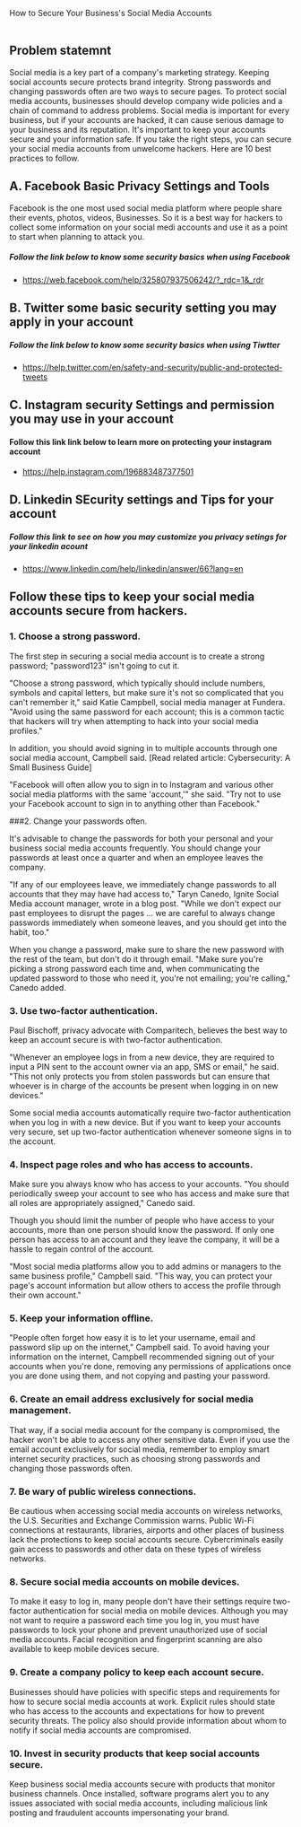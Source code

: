How to Secure Your Business's Social Media Accounts
<br> <br>
## Problem statemnt
  Social media is a key part of a company's marketing strategy. Keeping social accounts secure protects brand integrity.
Strong passwords and changing passwords often are two ways to secure pages.
To protect social media accounts, businesses should develop company wide policies and a chain of command to address problems. 
Social media is important for every business, but if your accounts are hacked, it can cause serious damage to your business and its reputation. It's important to keep your accounts secure and your information safe. If you take the right steps, you can secure your social media accounts from unwelcome hackers. Here are 10 best practices to follow. 
## A. Facebook Basic Privacy Settings and Tools
 Facebook is the one most used social media platform where people share their events, photos, videos, Businesses. So it is a best way for hackers to collect some information on your social medi accounts and use it as a point to start when planning to attack you.
 
 ##### Follow the link below to know some security basics when using Facebook
  * https://web.facebook.com/help/325807937506242/?_rdc=1&_rdr
  
## B. Twitter some basic security setting you may apply in your account
 ##### Follow the link below to know some security basics when using Tiwtter
   * https://help.twitter.com/en/safety-and-security/public-and-protected-tweets

## C. Instagram security Settings and permission you may use in your account
   #### Follow this link link below to learn more on protecting your instagram account
   * https://help.instagram.com/196883487377501
## D. Linkedin SEcurity settings and Tips for your account
##### Follow this link to see on how you may customize you privacy setings for your linkedin acount
* https://www.linkedin.com/help/linkedin/answer/66?lang=en

## Follow these tips to keep your social media accounts secure from  hackers.

### 1. Choose a strong password.

The first step in securing a social media account is to create a strong password;  "password123" isn't going to cut it. 

"Choose a strong password, which typically should include numbers, symbols and capital letters, but make sure it's not so complicated that you can't remember it," said Katie Campbell, social media manager at Fundera. "Avoid using the same password for each account; this is a common tactic that hackers will try when attempting to hack into your social media profiles." 

In addition, you should avoid signing in to multiple accounts through one social media account, Campbell said. [Read related article: Cybersecurity: A Small Business Guide] 

"Facebook will often allow you to sign in to Instagram and various other social media platforms with the same 'account,'" she said. "Try not to use your Facebook account to sign in to anything other than Facebook."  

###2.  Change your passwords often.

It's advisable to change the passwords for both your personal and your business social media accounts frequently. You should change your passwords at least once a quarter and when an employee leaves the company.   

"If any of our employees leave, we immediately change passwords to all accounts that they may have had access to," Taryn Canedo, Ignite Social Media account manager, wrote in a blog post. "While we don't expect our past employees to disrupt the pages … we are careful to always change passwords immediately when someone leaves, and you should get into the habit, too." 

When you change a password, make sure to share the new password with the rest of the team, but don't do it through email. "Make sure you're picking a strong password each time and, when communicating the updated password to those who need it, you're not emailing; you're calling," Canedo added.  

### 3. Use two-factor authentication.
Paul Bischoff, privacy advocate with Comparitech, believes the best way to keep an account secure is with two-factor authentication. 

"Whenever an employee logs in from a new device, they are required to input a PIN sent to the account owner via an app, SMS or email," he said. "This not only protects you from stolen passwords but can ensure that whoever is in charge of the accounts be present when logging in on new devices." 

Some social media accounts automatically require two-factor authentication when you log in with a new device. But if you want to keep your accounts very secure, set up two-factor authentication whenever someone signs in to the account.  

### 4. Inspect page roles and who has access to accounts.
Make sure you always know who has access to your accounts. "You should periodically sweep your account to see who has access and make sure that all roles are appropriately assigned," Canedo said.  

Though you should limit the number of people who have access to your accounts, more than one person should know the password. If only one person has access to an account and they leave the company, it will be a hassle to regain control of the account. 

"Most social media platforms allow you to add admins or managers to the same business profile," Campbell said. "This way, you can protect your page's account information but allow others to access the profile through their own account." 

### 5.  Keep your information offline.
"People often forget how easy it is to let your username, email and password slip up on the internet," Campbell said. To avoid having your information on the internet, Campbell recommended signing out of your accounts when you're done, removing any permissions of applications once you are done using them, and not copying and pasting your password. 

### 6. Create an email address exclusively for social media management.
That way, if a social media account for the company is compromised, the hacker won't be able to access any other sensitive data. Even if you use the email account exclusively for social media, remember to employ smart internet security practices, such as choosing strong passwords and changing those passwords often. 

### 7. Be wary of public wireless connections.
Be cautious when accessing social media accounts on wireless networks, the U.S. Securities and Exchange Commission warns. Public Wi-Fi connections at restaurants, libraries, airports and other places of business lack the protections to keep social accounts secure. Cybercriminals easily gain access to passwords and other data on these types of wireless networks.  

### 8. Secure social media accounts on mobile devices.
To make it easy to log in, many people don't have their settings require two-factor authentication for social media on mobile devices. Although you may not want to require a password each time you log in, you must have passwords to lock your phone and prevent unauthorized use of social media accounts. Facial recognition and fingerprint scanning are also available to keep mobile devices secure. 

### 9. Create a company policy to keep each account secure.
Businesses should have policies with specific steps and requirements for how to secure social media accounts at work. Explicit rules should state who has access to the accounts and expectations for how to prevent security threats. The policy also should provide information about whom to notify if social media accounts are compromised. 

### 10. Invest in security products that keep social accounts secure.
Keep business social media accounts secure with products that monitor business channels. Once installed, software programs alert you to any issues associated with social media accounts, including malicious link posting and fraudulent accounts impersonating your brand.

